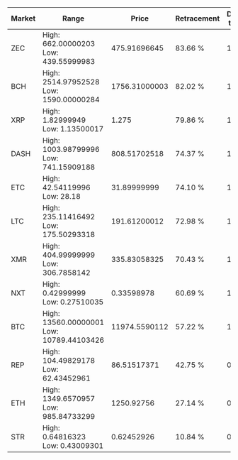 | Market | Range | Price| Retracement | Doubles to 50% |
| --- | --- | --- | --- | --- |
| ZEC | High: 662.00000203<br />Low: 439.55999983 | 475.91696645 | 83.66 % | 1.16 |
| BCH | High: 2514.97952528<br />Low: 1590.00000284 | 1756.31000003 | 82.02 % | 1.17 |
| XRP | High: 1.82999949<br />Low: 1.13500017 | 1.275 | 79.86 % | 1.16 |
| DASH | High: 1003.98799996<br />Low: 741.15909188 | 808.51702518 | 74.37 % | 1.08 |
| ETC | High: 42.54119996<br />Low: 28.18 | 31.89999999 | 74.10 % | 1.11 |
| LTC | High: 235.11416492<br />Low: 175.50293318 | 191.61200012 | 72.98 % | 1.07 |
| XMR | High: 404.99999999<br />Low: 306.7858142 | 335.83058325 | 70.43 % | 1.06 |
| NXT | High: 0.42999999<br />Low: 0.27510035 | 0.33598978 | 60.69 % | 1.05 |
| BTC | High: 13560.00000001<br />Low: 10789.44103426 | 11974.5590112 | 57.22 % | 1.02 |
| REP | High: 104.49829178<br />Low: 62.43452961 | 86.51517371 | 42.75 % | 0.00 |
| ETH | High: 1349.6570957<br />Low: 985.84733299 | 1250.92756 | 27.14 % | 0.00 |
| STR | High: 0.64816323<br />Low: 0.43009301 | 0.62452926 | 10.84 % | 0.00 |
